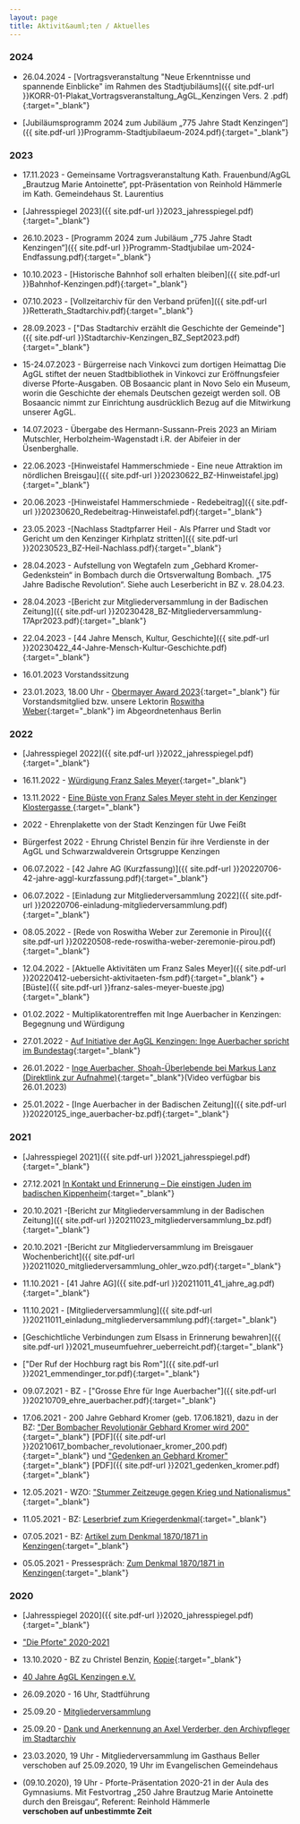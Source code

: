 ```yaml
---
layout: page
title: Aktivit&auml;ten / Aktuelles
---
```


### 2024

- 26.04.2024 - [Vortragsveranstaltung "Neue Erkenntnisse und spannende Einblicke" im Rahmen des Stadtjubiläums]({{ site.pdf-url }}KORR-01-Plakat_Vortragsveranstaltung_AgGL_Kenzingen Vers. 2 .pdf){:target="_blank"}

- [Jubiläumsprogramm 2024 zum Jubiläum „775 Jahre Stadt Kenzingen“]({{ site.pdf-url }}Programm-Stadtjubilaeum-2024.pdf){:target="_blank"}

### 2023

- 17.11.2023 - Gemeinsame Vortragsveranstaltung Kath. Frauenbund/AgGL „Brautzug Marie Antoinette“, ppt-Präsentation von Reinhold Hämmerle im Kath. Gemeindehaus St. Laurentius

- [Jahresspiegel 2023]({{ site.pdf-url }}2023_jahresspiegel.pdf){:target="_blank"}


- 26.10.2023 - [Programm 2024 zum Jubiläum „775 Jahre Stadt Kenzingen“]({{ site.pdf-url }}Programm-Stadtjubilae
um-2024-Endfassung.pdf){:target="_blank"}

- 10.10.2023 - [Historische Bahnhof soll erhalten bleiben]({{ site.pdf-url }}Bahnhof-Kenzingen.pdf){:target="_blank"}

- 07.10.2023 - [Vollzeitarchiv für den Verband prüfen]({{ site.pdf-url }}Retterath_Stadtarchiv.pdf){:target="_blank"}

- 28.09.2023 - ["Das Stadtarchiv erzählt die Geschichte der Gemeinde"]({{ site.pdf-url }}Stadtarchiv-Kenzingen_BZ_Sept2023.pdf){:target="_blank"}

- 15-24.07.2023 - Bürgerreise nach Vinkovci zum dortigen Heimattag Die AgGL stiftet der neuen Stadtbibliothek in Vinkovci zur Eröffnungsfeier diverse Pforte-Ausgaben. OB Bosaancic plant in Novo Selo ein Museum, worin die Geschichte der ehemals Deutschen gezeigt werden soll. OB Bosaancic nimmt zur Einrichtung ausdrücklich Bezug auf die Mitwirkung unserer AgGL.

- 14.07.2023 - Übergabe des Hermann-Sussann-Preis 2023 an Miriam Mutschler, Herbolzheim-Wagenstadt i.R. der Abifeier in der Üsenberghalle.

- 22.06.2023 -[Hinweistafel Hammerschmiede - Eine neue Attraktion im nördlichen Breisgau]({{ site.pdf-url }}20230622_BZ-Hinweistafel.jpg){:target="_blank"}

- 20.06.2023 -[Hinweistafel Hammerschmiede - Redebeitrag]({{ site.pdf-url }}20230620_Redebeitrag-Hinweistafel.pdf){:target="_blank"}

- 23.05.2023 -[Nachlass Stadtpfarrer Heil - Als Pfarrer und Stadt vor Gericht um den Kenzinger Kirhplatz stritten]({{ site.pdf-url }}20230523_BZ-Heil-Nachlass.pdf){:target="_blank"}

- 28.04.2023 - Aufstellung von Wegtafeln zum „Gebhard Kromer-Gedenkstein“ in Bombach durch die Ortsverwaltung Bombach.
„175 Jahre Badische Revolution“. Siehe auch Leserbericht in BZ v. 28.04.23.

- 28.04.2023 -[Bericht zur Mitgliederversammlung in der Badischen Zeitung]({{ site.pdf-url }}20230428_BZ-Mitgliederversammlung-17Apr2023.pdf){:target="_blank"}

- 22.04.2023 - [44 Jahre Mensch, Kultur, Geschichte]({{ site.pdf-url }}20230422_44-Jahre-Mensch-Kultur-Geschichte.pdf){:target="_blank"}

- 16.01.2023 Vorstandssitzung

- 23.01.2023, 18.00 Uhr - [Obermayer Award 2023](https://widenthecircle.org/de/obermayer-awards/winners-2023){:target="_blank"} für Vorstandsmitglied bzw. unsere Lektorin [Roswitha Weber](https://widenthecircle.org/de/profiles/roswitha-weber){:target="_blank"} im Abgeordnetenhaus Berlin

### 2022

- [Jahresspiegel 2022]({{ site.pdf-url }}2022_jahresspiegel.pdf){:target="_blank"}

- 16.11.2022 - [Würdigung Franz Sales Meyer](https://de.calameo.com/read/003743820a4ab2239f8a5){:target="_blank"}

- 13.11.2022 - [Eine Büste von Franz Sales Meyer steht in der Kenzinger Klostergasse ](https://www.badische-zeitung.de/eine-bueste-von-franz-sales-meyer-steht-in-der-kenzinger-klostergasse--224333483.html){:target="_blank"}

- 2022 - Ehrenplakette von der Stadt Kenzingen für Uwe Feißt

- Bürgerfest 2022 - Ehrung Christel Benzin für ihre Verdienste in der AgGL und Schwarzwaldverein Ortsgruppe Kenzingen

- 06.07.2022 - [42 Jahre AG (Kurzfassung)]({{ site.pdf-url }}20220706-42-jahre-aggl-kurzfassung.pdf){:target="_blank"}

- 06.07.2022 - [Einladung zur Mitgliederversammlung 2022]({{ site.pdf-url }}20220706-einladung-mitgliederversammlung.pdf){:target="_blank"}

- 08.05.2022 - [Rede von Roswitha Weber zur Zeremonie in Pirou]({{ site.pdf-url }}20220508-rede-roswitha-weber-zeremonie-pirou.pdf){:target="_blank"}

- 12.04.2022 - [Aktuelle Aktivitäten um Franz Sales Meyer]({{ site.pdf-url }}20220412-uebersicht-aktivitaeten-fsm.pdf){:target="_blank"} + [Büste]({{ site.pdf-url }}franz-sales-meyer-bueste.jpg){:target="_blank"}

- 01.02.2022 - Multiplikatorentreffen mit Inge Auerbacher in Kenzingen: Begegnung und W&uuml;rdigung

- 27.01.2022 - [Auf Initiative der AgGL Kenzingen: Inge Auerbacher spricht im Bundestag](https://www.bundestag.de/dokumente/textarchiv/2022/kw04-gedenkstunde-873604){:target="_blank"}

- 26.01.2022 - [Inge Auerbacher, Shoah-Überlebende bei Markus Lanz (Direktlink zur Aufnahme)](https://www.zdf.de/gesellschaft/markus-lanz/markus-lanz-vom-26-januar-2022-100.html){:target="_blank"}(Video verfügbar bis 26.01.2023)

- 25.01.2022 - [Inge Auerbacher in der Badischen Zeitung]({{ site.pdf-url }}20220125_inge_auerbacher-bz.pdf){:target="_blank"}

### 2021

- [Jahresspiegel 2021]({{ site.pdf-url }}2021_jahresspiegel.pdf){:target="_blank"}

- 27.12.2021 [In Kontakt und Erinnerung – Die einstigen Juden im badischen Kippenheim](https://www.swr.de/swr2/leben-und-gesellschaft/in-kontakt-und-erinnerung-die-einstigen-juden-im-badischen-kippenheim-swr2-leben-2021-12-30-100.html){:target="_blank"}

- 20.10.2021 -[Bericht zur Mitgliederversammlung in der Badischen Zeitung]({{ site.pdf-url }}20211023_mitgliederversammlung_bz.pdf){:target="_blank"}

- 20.10.2021 -[Bericht zur Mitgliederversammlung im Breisgauer Wochenbericht]({{ site.pdf-url }}20211020_mitgliederversammlung_ohler_wzo.pdf){:target="_blank"}

- 11.10.2021 - [41 Jahre AG]({{ site.pdf-url }}20211011_41_jahre_ag.pdf){:target="_blank"}

- 11.10.2021 - [Mitgliederversammlung]({{ site.pdf-url }}20211011_einladung_mitgliederversammlung.pdf){:target="_blank"}

- [Geschichtliche Verbindungen zum Elsass in Erinnerung bewahren]({{ site.pdf-url }}2021_museumfuehrer_ueberreicht.pdf){:target="_blank"}

- ["Der Ruf der Hochburg ragt bis Rom"]({{ site.pdf-url }}2021_emmendinger_tor.pdf){:target="_blank"}

- 09.07.2021 - BZ - ["Grosse Ehre für Inge Auerbacher"]({{ site.pdf-url }}20210709_ehre_auerbacher.pdf){:target="_blank"}

- 17.06.2021 - 200 Jahre Gebhard Kromer (geb. 17.06.1821), dazu in der BZ: ["Der Bombacher Revolutionär Gebhard Kromer wird 200"](https://www.badische-zeitung.de/der-bombacher-revolutionaer-gebhard-kromer-wird-200--202663580.html){:target="_blank"}
[PDF]({{ site.pdf-url }}20210617_bombacher_revolutionaer_kromer_200.pdf){:target="_blank"} und ["Gedenken an Gebhard Kromer"](https://www.badische-zeitung.de/gedenken-an-gebhard-kromer--202880765.html){:target="_blank"}
[PDF]({{ site.pdf-url }}2021_gedenken_kromer.pdf){:target="_blank"}

- 12.05.2021 - WZO: ["Stummer Zeitzeuge gegen Krieg und Nationalismus"](https://www.wzo.de/home/beitrag-detail?tx_news_pi1%5Baction%5D=detail&tx_news_pi1%5Bcontroller%5D=News&tx_news_pi1%5Bnews%5D=908&cHash=777a174d184ba5b64d26ea5a134a73fe){:target="_blank"}

- 11.05.2021 - BZ: [Leserbrief zum Kriegerdenkmal](https://drive.google.com/file/d/1syxgsmOIfX7S-W2kieeIUpsjG-5EvqvZ/view?usp=sharing){:target="_blank"}

- 07.05.2021 - BZ: [Artikel zum Denkmal 1870/1871 in Kenzingen](https://drive.google.com/file/d/1hchOi0Ykigisngo-tsBw9JmrWRUCItrd/view?usp=sharing){:target="_blank"}

- 05.05.2021 - Pressespräch: [Zum Denkmal 1870/1871 in Kenzingen](https://drive.google.com/file/d/1KK-KhObUGmILFSCyV9D9oxBNwvO03OGf/view?usp=sharing){:target="_blank"}


### 2020

- [Jahresspiegel 2020]({{ site.pdf-url }}2020_jahresspiegel.pdf){:target="_blank"}

- ["Die Pforte" 2020-2021](pforte202021.html)

- 13.10.2020 - BZ zu Christel Benzin, [Kopie](https://drive.google.com/file/d/1hzy_DgFKwBIFQf7qEtDzAAjRw287IiLu/view?usp=sharing){:target="_blank"}

- [40 Jahre AgGL Kenzingen e.V.](40jahre.html)

-   26.09.2020 - 16 Uhr, Stadtführung

-   25.09.20 - [Mitgliederversammlung](versammlung2020.html)

-   25.09.20 - [Dank und Anerkennung an Axel Verderber, den Archivpfleger im Stadtarchiv](verderber_wuerdigung.html)

-   23.03.2020, 19 Uhr - Mitgliederversammlung im Gasthaus Beller verschoben auf 25.09.2020, 19 Uhr im Evangelischen Gemeindehaus

-   (09.10.2020), 19 Uhr - Pforte-Präsentation 2020-21 in der Aula des Gymnasiums.
    Mit Festvortrag „250 Jahre Brautzug Marie Antoinette durch den Breisgau“,
    Referent: Reinhold Hämmerle  
    **verschoben auf unbestimmte Zeit**
